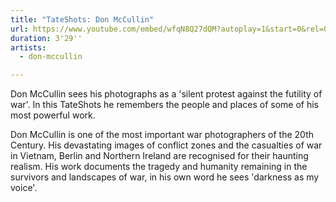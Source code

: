 ```yaml
---
title: "TateShots: Don McCullin"
url: https://www.youtube.com/embed/wfqN8Q27dQM?autoplay=1&start=0&rel=0
duration: 3'29''
artists:
  - don-mccullin

---
```


Don McCullin sees his photographs as a 'silent protest against the futility of war'. In this TateShots he remembers the people and places of some of his most powerful work.

Don McCullin is one of the most important war photographers of the 20th Century. His devastating images of conflict zones and the casualties of war in Vietnam, Berlin and Northern Ireland are recognised for their haunting realism.
His work documents the tragedy and humanity remaining in the survivors and landscapes of war, in his own word he sees 'darkness as my voice'.